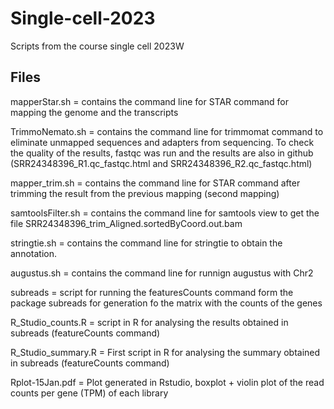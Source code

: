 # Single-cell-2023
Scripts from the course single cell 2023W

## Files

mapperStar.sh = contains the command line for STAR command for mapping the genome and the transcripts


TrimmoNemato.sh =  contains the command line for trimmomat command to eliminate unmapped sequences and adapters from sequencing. To check the quality of the results, fastqc was run and the results are also in github (SRR24348396_R1.qc_fastqc.html and SRR24348396_R2.qc_fastqc.html)


mapper_trim.sh = contains the command line for STAR command after trimming the result from the previous mapping (second mapping) 


samtoolsFilter.sh = contains the command line for samtools view to get the file SRR24348396_trim_Aligned.sortedByCoord.out.bam 


stringtie.sh = contains the command line for stringtie to obtain the annotation.


augustus.sh = contains the command line for runnign augustus with Chr2


subreads = script for running the featuresCounts command form the package subreads for generation fo the matrix with the counts of the genes


R_Studio_counts.R = script in R for analysing the results obtained in subreads (featureCounts command)


R_Studio_summary.R = First script in R for analysing the summary obtained in subreads (featureCounts command)


Rplot-15Jan.pdf = Plot generated in Rstudio, boxplot + violin plot of the read counts per gene (TPM) of each library 

